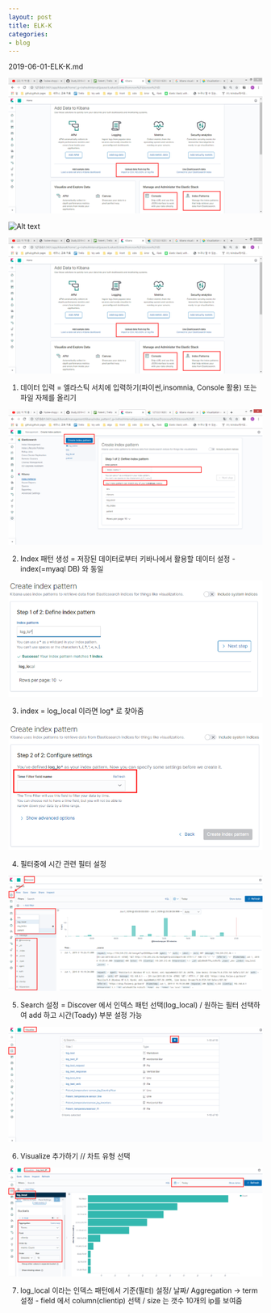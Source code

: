 ```yaml
---
layout: post
title: ELK-K
categories:
- blog
---
```


2019-06-01-ELK-K.md

![Alt text](images/kibana/kibana1.png)

![Alt text](/logo4.png")

![Alt text](https://github.com/Foxlee1015/Study/blob/master/_posts/images/kibana/kibana1.png)

1. 데이터 입력 = 엘라스틱 서치에 입력하기(파이썬,insomnia, Console 활용) 또는 파일 자체를 올리기

![Alt text](images/kibana/kibana2.png)

2. Index 패턴 생성 = 저장된 데이터로부터 키바나에서 활용할 데이터 설정 - index(=myaql DB) 와 동일  

![Alt text](images/kibana/kibana3.png)

3. index = log_local 이라면 log* 로 찾아줌

![Alt text](images/kibana/kibana4.png)

4. 필터중에 시간 관련 필터 설정

![Alt text](images/kibana/kibana5.png)

5. Search 설정 = Discover 에서 인덱스 패턴 선택(log_local) / 원하는 필터 선택하여 add 하고 시간(Toady) 부분 설정 가능

![Alt text](images/kibana/kibana6.png)

6. Visualize 추가하기 // 차트 유형 선택

![Alt text](images/kibana/kibana7.png)


7. log_local 이라는 인덱스 패턴에서 기준(필터) 설정/ 날짜/  Aggregation -> term 설정 - field 에서 column(clientip) 선택 / size 는 갯수 10개의 ip를 보여줌
